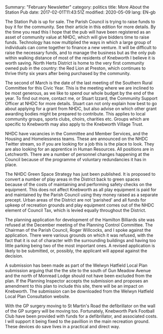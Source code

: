 Summary: "February Newsletter"
category: politics
title: More About the Station Pub
date: 2017-02-01T11:43:51Z 
modified: 2020-05-09
lang: EN-gb




The Station Pub is up for sale. The Parish Council is trying to raise funds to buy it for the community. See their article in this edition for more details. By the time you read this I hope that the pub will have been registered as an asset of community value at NHDC, which will give bidders time to raise funds. Technology has now multiplied the ways in which a large group of individuals can come together to finance a new venture. It will be difficult to raise the necessary funds, and to manage the business but as the only pub within walking distance of most of the residents of Knebworth I believe it is worth saving. North Herts District is home to the very first community owned pub in the country: the Red Lion at Preston, which continues to thrive thirty six years after being purchased by the community. 


The second of March is the date of the last meeting of the Southern Rural Committee for this Civic Year. This is the meeting where we are inclined to be most generous, as we like to spend our whole budget by the end of the year. To find out more, contact me, or Stuart Izzard, the Community Support Officer at NHDC for more details. Stuart can not only explain how best to go about applying for a grant from NHDC, but also advise on which other grant awarding bodies might be prepared to contribute. This applies to local community groups, sports clubs, choirs, charities etc. Groups which are specific to Knebworth may also apply to the Knebworth Village Trust.


NHDC have   vacancies in the Committee and Member Services, and the Housing and Homelessness teams. These are announced on the NHDC Twitter stream, so if you are looking for a job this is the place to look. They are also looking for an apprentice in Human Resources. All positions are in Letchworth. There are a number of personnel changes happening at the Council because of the programme of voluntary redundancies it has in place.


The NHDC Green Space Strategy has just been published. It is proposed to convert a number of play areas in the District back to green spaces because of the costs of maintaining and performing safety checks on the equipment. This does not affect Knebworth as all play equipment is paid for and maintained by the Parish Council using they money raised as a separate precept. Urban areas of the District are not 'parished' and all funds for upkeep of recreation grounds and play equipment comes out of the NHDC element of Council Tax, which is levied equally throughout the District.


The planning application for development of the Hamilton Billiards site was refused at the December meeting of the Planning Control Committee. The Chairman of the Parish Council, Roger Willcocks, and I spoke against the application. There were various grounds on which it was refused, with the fact that it is  out of character with the surrounding buildings and  having too little parking being two of the most important ones. A revised application is likely to be submitted, or, possibly, the applicant will appeal against the decision.


A submission has been made as part of the Welwyn Hatfield Local Plan submission arguing that the  the site to the south of Gun Meadow Avenue and the north of Monread Lodge should not have been excluded from the plan. If the Planning Inspector accepts the submission and proposes an amendment to this plan to include this site, there will be an impact on Knebworth. The submission can be downloaded from the Welwyn Hatfield Local Plan Consultation website. 


With the GP surgery moving to St Martin's Road the defibrillator on the wall of the GP surgery will be moving too. Fortunately, Knebworth Park Football Club have been provided with funds for a defibrillator, and associated costs. I will support it being fixed to the pavillion in the main recreation ground. These devices do save lives in a practical and direct way.




